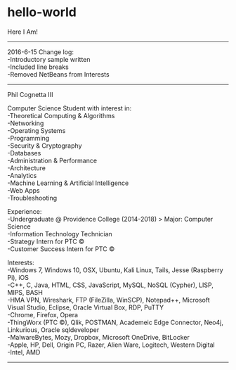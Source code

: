 # hello-world
Here I Am!

----------------------------------------------------------------------------------------------------------------------------------------

2016-6-15
Change log: <br />
  -Introductory sample written <br />
  -Included line breaks <br />
  -Removed NetBeans from Interests <br />
  
----------------------------------------------------------------------------------------------------------------------------------------

Phil Cognetta III

Computer Science Student with interest in: <br />
  -Theoretical Computing & Algorithms <br />
  -Networking <br />
  -Operating Systems <br />
  -Programming <br />
  -Security & Cryptography <br />
  -Databases <br />
  -Administration & Performance <br />
  -Architecture <br />
  -Analytics <br />
  -Machine Learning & Artificial Intelligence <br />
  -Web Apps <br />
  -Troubleshooting <br />

Experience: <br />
  -Undergraduate @ Providence College (2014-2018) > Major: Computer Science <br />
  -Information Technology Technician <br />
  -Strategy Intern for PTC © <br />
  -Customer Success Intern for PTC © <br />

Interests: <br />
  -Windows 7, Windows 10, OSX, Ubuntu, Kali Linux, Tails, Jesse (Raspberry Pi), iOS <br />
  -C++, C, Java, HTML, CSS, JavaScript, MySQL, NoSQL (Cypher), LISP, MIPS, BASH <br />
  -HMA VPN, Wireshark, FTP (FileZilla, WinSCP), Notepad++, Microsoft Visual Studio, Eclipse, Oracle Virtual Box, RDP, PuTTY <br />
  -Chrome, Firefox, Opera <br />
  -ThingWorx (PTC ©), Qlik, POSTMAN, Academeic Edge Connector, Neo4j, Linkurious, Oracle sqldeveloper <br />
  -MalwareBytes, Mozy, Dropbox, Microsoft OneDrive, BitLocker <br />
  -Apple, HP, Dell, Origin PC, Razer, Alien Ware, Logitech, Western Digital <br />
  -Intel, AMD <br />
  
----------------------------------------------------------------------------------------------------------------------------------------
